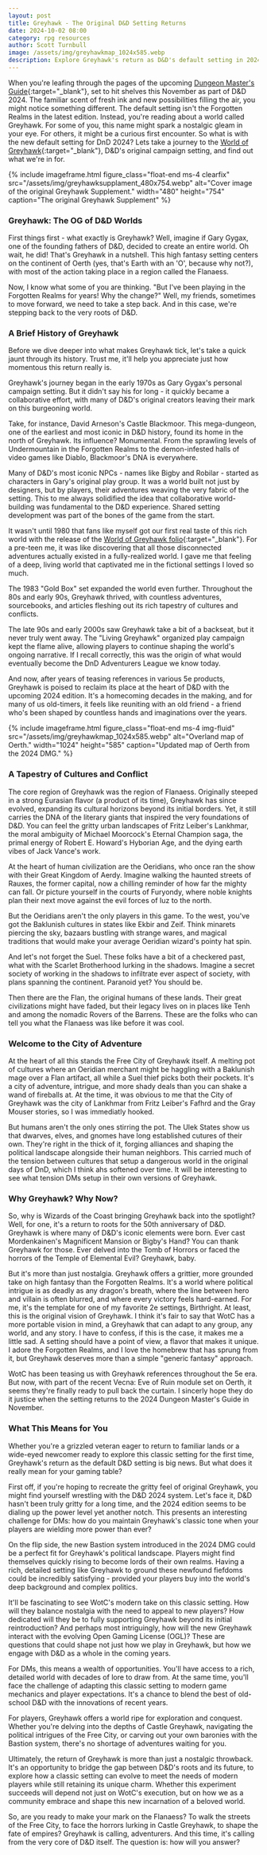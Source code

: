 ```yaml
---
layout: post
title: Greyhawk - The Original D&D Setting Returns
date: 2024-10-02 08:00
category: rpg resources
author: Scott Turnbull
image: /assets/img/greyhawkmap_1024x585.webp
description: Explore Greyhawk's return as D&D's default setting in 2024. Discover its rich history, unique features, and what it means for players and DMs alike.
---
```

When you're leafing through the pages of the upcoming [Dungeon Master's Guide](https://www.youtube.com/watch?v=xWNT9N3cE2U&t=1s){:target="_blank"}, set to hit shelves this November as part of D&D 2024. The familiar scent of fresh ink and new possibilities filling the air, you might notice something different. The default setting isn't the Forgotten Realms in the latest edition. Instead, you're reading about a world called Greyhawk. For some of you, this name might spark a nostalgic gleam in your eye. For others, it might be a curious first encounter. So what is with the new default setting for DnD 2024? Lets take a journey to the [World of Greyhawk](https://greyhawkonline.com/){:target="_blank"}, D&D's original campaign setting, and find out what we're in for.

{% include imageframe.html
  figure_class="float-end ms-4 clearfix"
  src="/assets/img/greyhawksupplament_480x754.webp"
  alt="Cover image of the original Greyhawk Supplement."
  width="480" height="754"
  caption="The original Greyhawk Supplement"
 %}

### Greyhawk: The OG of D&D Worlds

First things first - what exactly is Greyhawk? Well, imagine if Gary Gygax, one of the founding fathers of D&D, decided to create an entire world. Oh wait, he did! That's Greyhawk in a nutshell. This high fantasy setting centers on the continent of Oerth (yes, that's Earth with an 'O', because why not?), with most of the action taking place in a region called the Flanaess.

Now, I know what some of you are thinking. "But I've been playing in the Forgotten Realms for years! Why the change?" Well, my friends, sometimes to move forward, we need to take a step back. And in this case, we're stepping back to the very roots of D&D.

###  A Brief History of Greyhawk

Before we dive deeper into what makes Greyhawk tick, let's take a quick jaunt through its history. Trust me, it'll help you appreciate just how momentous this return really is.

Greyhawk's journey began in the early 1970s as Gary Gygax's personal campaign setting. But it didn't say his for long - it quickly became a collaborative effort, with many of D&D's original creators leaving their mark on this burgeoning world.

Take, for instance, David Arneson's Castle Blackmoor. This mega-dungeon, one of the earliest and most iconic in D&D history, found its home in the north of Greyhawk. Its influence? Monumental. From the sprawling levels of Undermountain in the Forgotten Realms to the demon-infested halls of video games like Diablo, Blackmoor's DNA is everywhere.

Many of D&D's most iconic NPCs - names like Bigby and Robilar - started as characters in Gary's original play group. It was a world built not just by designers, but by players, their adventures weaving the very fabric of the setting. This to me always solidified the idea that collaborative world-building was fundamental to the D&D experience. Shared setting development was part of the bones of the game from the start.

It wasn't until 1980 that fans like myself got our first real taste of this rich world with the release of the [World of Greyhawk folio](https://archive.org/details/tsr09025worldofgreyhawkfolio){:target="_blank"}. For a pre-teen me, it was like discovering that all those disconnected adventures actually existed in a fully-realized world. I gave me that feeling of a deep, living world that captivated me in the fictional settings I loved so much.

The 1983 "Gold Box" set expanded the world even further. Throughout the 80s and early 90s, Greyhawk thrived, with countless adventures, sourcebooks, and articles fleshing out its rich tapestry of cultures and conflicts.

The late 90s and early 2000s saw Greyhawk take a bit of a backseat, but it never truly went away. The "Living Greyhawk" organized play campaign kept the flame alive, allowing players to continue shaping the world's ongoing narrative. If I recall correctly, this was the origin of what would eventually become the DnD Adventurers League we know today.

And now, after years of teasing references in various 5e products, Greyhawk is poised to reclaim its place at the heart of D&D with the upcoming 2024 edition. It's a homecoming decades in the making, and for many of us old-timers, it feels like reuniting with an old friend - a friend who's been shaped by countless hands and imaginations over the years. 

<div class="clearfix text-center">
{% include imageframe.html
  figure_class="float-end ms-4 img-fluid"
  src="/assets/img/greyhawkmap_1024x585.webp"
  alt="Overland map of Oerth."
  width="1024" height="585"
  caption="Updated map of Oerth from the 2024 DMG."
 %}
</div>

### A Tapestry of Cultures and Conflict

The core region of Greyhawk was the region of Flanaess. Originally steeped in a strong Eurasian flavor (a product of its time), Greyhawk has since evolved, expanding its cultural horizons beyond its initial borders. Yet, it still carries the DNA of the literary giants that inspired the very foundations of D&D. You can feel the gritty urban landscapes of Fritz Leiber's Lankhmar, the moral ambiguity of Michael Moorcock's Eternal Champion saga, the primal energy of Robert E. Howard's Hyborian Age, and the dying earth vibes of Jack Vance's work.

At the heart of human civilization are the Oeridians, who once ran the show with their Great Kingdom of Aerdy. Imagine walking the haunted streets of Rauxes, the former capital, now a chilling reminder of how far the mighty can fall. Or picture yourself in the courts of Furyondy, where noble knights plan their next move against the evil forces of Iuz to the north.

But the Oeridians aren't the only players in this game. To the west, you've got the Baklunish cultures in states like Ekbir and Zeif. Think minarets piercing the sky, bazaars bustling with strange wares, and magical traditions that would make your average Oeridian wizard's pointy hat spin.

And let's not forget the Suel. These folks have a bit of a checkered past, what with the Scarlet Brotherhood lurking in the shadows. Imagine a secret society of working in the shadows to infiltrate ever aspect of society, with plans spanning the continent. Paranoid yet? You should be.

Then there are the Flan, the original humans of these lands. Their great civilizations might have faded, but their legacy lives on in places like Tenh and among the nomadic Rovers of the Barrens. These are the folks who can tell you what the Flanaess was like before it was cool.

### Welcome to the City of Adventure

At the heart of all this stands the Free City of Greyhawk itself. A melting pot of cultures where an Oeridian merchant might be haggling with a Baklunish mage over a Flan artifact, all while a Suel thief picks both their pockets. It's a city of adventure, intrigue, and more shady deals than you can shake a wand of fireballs at. At the time, it was obvious to me that the City of Greyhawk was the city of Lankhmar from Fritz Leiber's Fafhrd and the Gray Mouser stories, so I was immediatly hooked.

But humans aren't the only ones stirring the pot. The Ulek States show us that dwarves, elves, and gnomes have long established cutures of their own. They're right in the thick of it, forging alliances and shaping the political landscape alongside their human neighbors. This carried much of the tension between cultures that setup a dangerous world in the original days of DnD, which I think ahs softened over time. It will be interesting to see what tension DMs setup in their own versions of Greyhawk.

### Why Greyhawk? Why Now?

So, why is Wizards of the Coast bringing Greyhawk back into the spotlight? Well, for one, it's a return to roots for the 50th anniversary of D&D. Greyhawk is where many of D&D's iconic elements were born. Ever cast Mordenkainen's Magnificent Mansion or Bigby's Hand? You can thank Greyhawk for those. Ever delved into the Tomb of Horrors or faced the horrors of the Temple of Elemental Evil? Greyhawk, baby.

But it's more than just nostalgia. Greyhawk offers a grittier, more grounded take on high fantasy than the Forgotten Realms. It's a world where political intrigue is as deadly as any dragon's breath, where the line between hero and villain is often blurred, and where every victory feels hard-earned. For me, it's the template for one of my favorite 2e settings, Birthright. At least, this is the original vision of Greyhawk.  I think it's fair to say that WotC has a more portable vision in mind, a Greyhawk that can adapt to any group, any world, and any story. I have to confess, if this is the case, it makes me a little sad.  A setting should have a point of view, a flavor that makes it unique.  I adore the Forgotten Realms, and I love the homebrew that has sprung from it, but Greyhawk deserves more than a simple "generic fantasy" approach.

WotC has been teasing us with Greyhawk references throughout the 5e era. But now, with part of the recent Vecna: Eve of Ruin module set on Oerth, it seems they're finally ready to pull back the curtain.  I sincerly hope they do it justice when the setting returns to the 2024 Dungeon Master's Guide in November.

### What This Means for You

Whether you're a grizzled veteran eager to return to familiar lands or a wide-eyed newcomer ready to explore this classic setting for the first time, Greyhawk's return as the default D&D setting is big news. But what does it really mean for your gaming table? 

First off, if you're hoping to recreate the gritty feel of original Greyhawk, you might find yourself wrestling with the D&D 2024 system. Let's face it, D&D hasn't been truly gritty for a long time, and the 2024 edition seems to be dialing up the power level yet another notch. This presents an interesting challenge for DMs: how do you maintain Greyhawk's classic tone when your players are wielding more power than ever?

On the flip side, the new Bastion system introduced in the 2024 DMG could be a perfect fit for Greyhawk's political landscape. Players might find themselves quickly rising to become lords of their own realms. Having a rich, detailed setting like Greyhawk to ground these newfound fiefdoms could be incredibly satisfying - provided your players buy into the world's deep background and complex politics.

It'll be fascinating to see WotC's modern take on this classic setting. How will they balance nostalgia with the need to appeal to new players? How dedicated will they be to fully supporting Greyhawk beyond its initial reintroduction? And perhaps most intriguingly, how will the new Greyhawk interact with the evolving Open Gaming License (OGL)? These are questions that could shape not just how we play in Greyhawk, but how we engage with D&D as a whole in the coming years.

For DMs, this means a wealth of opportunities. You'll have access to a rich, detailed world with decades of lore to draw from. At the same time, you'll face the challenge of adapting this classic setting to modern game mechanics and player expectations. It's a chance to blend the best of old-school D&D with the innovations of recent years.

For players, Greyhawk offers a world ripe for exploration and conquest. Whether you're delving into the depths of Castle Greyhawk, navigating the political intrigues of the Free City, or carving out your own baronies with the Bastion system, there's no shortage of adventures waiting for you.

Ultimately, the return of Greyhawk is more than just a nostalgic throwback. It's an opportunity to bridge the gap between D&D's roots and its future, to explore how a classic setting can evolve to meet the needs of modern players while still retaining its unique charm. Whether this experiment succeeds will depend not just on WotC's execution, but on how we as a community embrace and shape this new incarnation of a beloved world.

So, are you ready to make your mark on the Flanaess? To walk the streets of the Free City, to face the horrors lurking in Castle Greyhawk, to shape the fate of empires? Greyhawk is calling, adventurers. And this time, it's calling from the very core of D&D itself. The question is: how will you answer?
